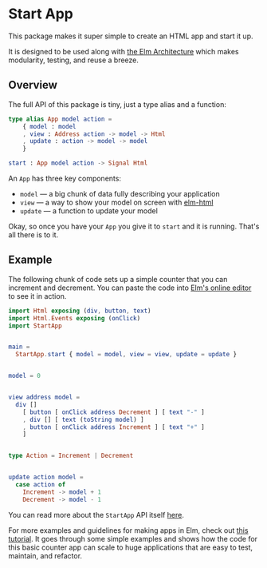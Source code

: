 # Start App

This package makes it super simple to create an HTML app and start it up.

It is designed to be used along with [the Elm Architecture][arch] which makes
modularity, testing, and reuse a breeze.

[arch]: https://github.com/evancz/elm-architecture-tutorial/

## Overview

The full API of this package is tiny, just a type alias and a function:


```elm
type alias App model action =
    { model : model
    , view : Address action -> model -> Html
    , update : action -> model -> model
    }

start : App model action -> Signal Html
```

An `App` has three key components:

  * `model` &mdash; a big chunk of data fully describing your application
  * `view` &mdash; a way to show your model on screen with [elm-html][]
  * `update` &mdash; a function to update your model

Okay, so once you have your `App` you give it to `start` and it is running.
That's all there is to it.

[elm-html]: http://elm-lang.org/blog/Blazing-Fast-Html.elm
[address]: http://package.elm-lang.org/packages/elm-lang/core/2.0.1/Signal#Mailbox


## Example

The following chunk of code sets up a simple counter that you can increment
and decrement. You can paste the code into [Elm's online editor][edit] to see
it in action.

[edit]: http://elm-lang.org/try

```elm
import Html exposing (div, button, text)
import Html.Events exposing (onClick)
import StartApp


main =
  StartApp.start { model = model, view = view, update = update }


model = 0


view address model =
  div []
    [ button [ onClick address Decrement ] [ text "-" ]
    , div [] [ text (toString model) ]
    , button [ onClick address Increment ] [ text "+" ]
    ]


type Action = Increment | Decrement


update action model =
  case action of
    Increment -> model + 1
    Decrement -> model - 1
```

You can read more about the `StartApp` API itself [here][docs].

[docs]: http://package.elm-lang.org/packages/evancz/start-app/latest/StartApp

For more examples and guidelines for making apps in Elm, check out [this
tutorial][arch]. It goes through some simple examples and shows how the code
for this basic counter app can scale to huge applications that are easy to
test, maintain, and refactor.
